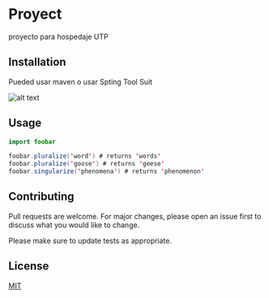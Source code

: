 # Proyect

proyecto para hospedaje UTP

## Installation

Pueded usar maven o usar Spting Tool Suit

![alt text](https://bgasparotto.com/wp-content/uploads/2017/12/spring-logo.png)

## Usage

```java
import foobar

foobar.pluralize('word') # returns 'words'
foobar.pluralize('goose') # returns 'geese'
foobar.singularize('phenomena') # returns 'phenomenon'
```

## Contributing
Pull requests are welcome. For major changes, please open an issue first to discuss what you would like to change.

Please make sure to update tests as appropriate.

## License
[MIT](https://choosealicense.com/licenses/mit/)
